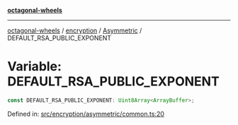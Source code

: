 [**octagonal-wheels**](../../../README.md)

***

[octagonal-wheels](../../../modules.md) / [encryption](../../README.md) / [Asymmetric](../README.md) / DEFAULT\_RSA\_PUBLIC\_EXPONENT

# Variable: DEFAULT\_RSA\_PUBLIC\_EXPONENT

```ts
const DEFAULT_RSA_PUBLIC_EXPONENT: Uint8Array<ArrayBuffer>;
```

Defined in: [src/encryption/asymmetric/common.ts:20](https://github.com/vrtmrz/octagonal-wheels/blob/main/src/encryption/asymmetric/common.ts#L20)
